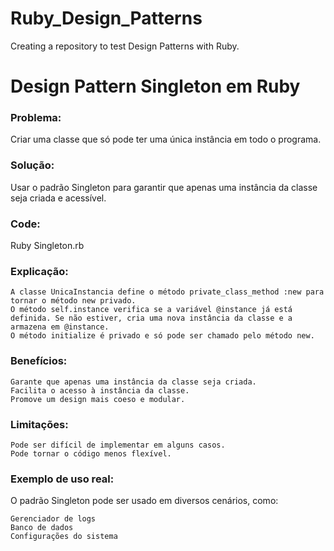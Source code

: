 # Ruby_Design_Patterns
Creating a repository to test Design Patterns with Ruby.

# Design Pattern Singleton em Ruby

### Problema:

Criar uma classe que só pode ter uma única instância em todo o programa.

### Solução:

Usar o padrão Singleton para garantir que apenas uma instância da classe seja criada e acessível.

### Code:
Ruby Singleton.rb

### Explicação:

    A classe UnicaInstancia define o método private_class_method :new para tornar o método new privado.
    O método self.instance verifica se a variável @instance já está definida. Se não estiver, cria uma nova instância da classe e a armazena em @instance.
    O método initialize é privado e só pode ser chamado pelo método new.

### Benefícios:

    Garante que apenas uma instância da classe seja criada.
    Facilita o acesso à instância da classe.
    Promove um design mais coeso e modular.

### Limitações:

    Pode ser difícil de implementar em alguns casos.
    Pode tornar o código menos flexível.

### Exemplo de uso real:

O padrão Singleton pode ser usado em diversos cenários, como:

    Gerenciador de logs
    Banco de dados
    Configurações do sistema
